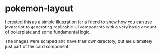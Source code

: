 # pokemon-layout

I created this as a simple illustration for a friend to show how you can use javascript to generating replicable UI components with a very basic amount of boilerplate and some fundamental logic.

The images were scraped and have their own directory, but are ultimately just part of the card component.
